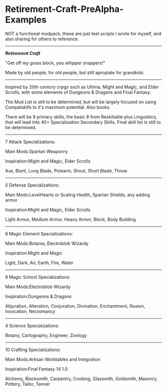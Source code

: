 # Retirement-Craft-PreAlpha-Examples

NOT a functional modpack, these are just test scripts I wrote for myself, and also sharing for others to reference.

**************

***Retirement Craft***

"Get off my grass block, you whipper snappers!"

Made by old people, for old people, but still apropiate for grandkids.

**************

Inspired by 20th century crpgs such as Ultima, Might and Magic, and Elder Scrolls, with some elements of Dungeons & Dragons and Final Fantasy.

The Mod List is still to be determined, but will be largely focused on using Compatskills to it's maximum potential. Also books.

There will be 9 primary skills, the basic 8 from Reskillable plus Linguistics, that will lead into 40+ Specialization Secondary Skills. Final skill list is still to be determined.

**************

7 Attack Specializations:

Main Mods:Spartan Weaponry

Inspiration:Might and Magic, Elder Scrolls

Axe, Blunt, Long Blade, Polearm, Shoot, Short Blade, Throw

**************

5 Defense Specializations:

Main Mods:LevelHearts or Scaling Health, Spartan Shields, any adding armor

Inspiration:Might and Magic, Elder Scrolls

Light Armor, Medium Armor, Heavy Armor, Block, Body Building

**************

6 Magic Element Specializations:

Main Mods:Botania, Electroblob Wizardy

Inspiration:Might and Magic

Light, Dark, Air, Earth, Fire, Water

**************

8 Magic School Specializations:

Main Mods:Electroblob Wizardy

Inspiration:Dungeons & Dragons

Abjuration, Alteration, Conjuration, Divination, Enchantment, Illusion, Invocation, Necromancy

**************

4 Science Specializations:

Botany, Cartography, Engineer, Zoology

**************

10 Crafting Specializations:

Main Mods:Artisan Worktables and Integration

Inspiration:Final Fantasy 14 1.0

Alchemy, Blacksmith, Carpentry, Cooking, Glassmith, Goldsmith, Masonry, Pottery, Tailor, Tanner
